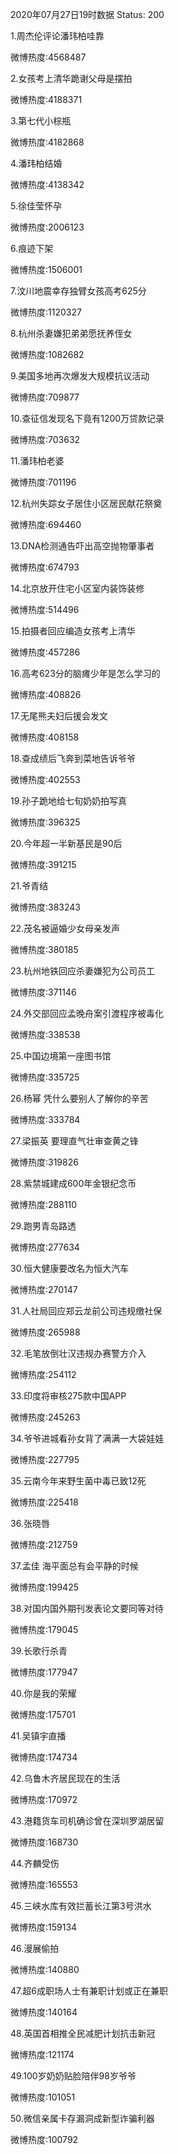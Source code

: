 2020年07月27日19时数据
Status: 200

1.周杰伦评论潘玮柏哇靠

微博热度:4568487

2.女孩考上清华跪谢父母是摆拍

微博热度:4188371

3.第七代小棕瓶

微博热度:4182868

4.潘玮柏结婚

微博热度:4138342

5.徐佳莹怀孕

微博热度:2006123

6.痕迹下架

微博热度:1506001

7.汶川地震幸存独臂女孩高考625分

微博热度:1120327

8.杭州杀妻嫌犯弟弟愿抚养侄女

微博热度:1082682

9.美国多地再次爆发大规模抗议活动

微博热度:709877

10.查征信发现名下竟有1200万贷款记录

微博热度:703632

11.潘玮柏老婆

微博热度:701196

12.杭州失踪女子居住小区居民献花祭奠

微博热度:694460

13.DNA检测通告吓出高空抛物肇事者

微博热度:674793

14.北京放开住宅小区室内装饰装修

微博热度:514496

15.拍摄者回应编造女孩考上清华

微博热度:457286

16.高考623分的脑瘫少年是怎么学习的

微博热度:408826

17.无尾熊夫妇后援会发文

微博热度:408158

18.查成绩后飞奔到菜地告诉爷爷

微博热度:402553

19.孙子跪地给七旬奶奶拍写真

微博热度:396325

20.今年超一半新基民是90后

微博热度:391215

21.爷青结

微博热度:383243

22.茂名被逼婚少女母亲发声

微博热度:380185

23.杭州地铁回应杀妻嫌犯为公司员工

微博热度:371146

24.外交部回应孟晚舟案引渡程序被毒化

微博热度:338538

25.中国边境第一座图书馆

微博热度:335725

26.杨幂 凭什么要别人了解你的辛苦

微博热度:333784

27.梁振英 要理直气壮审查黄之锋

微博热度:319826

28.紫禁城建成600年金银纪念币

微博热度:288110

29.跑男青岛路透

微博热度:277634

30.恒大健康要改名为恒大汽车

微博热度:270147

31.人社局回应郑云龙前公司违规缴社保

微博热度:265988

32.毛笔放倒壮汉违规办赛警方介入

微博热度:254112

33.印度将审核275款中国APP

微博热度:245263

34.爷爷进城看孙女背了满满一大袋娃娃

微博热度:227795

35.云南今年来野生菌中毒已致12死

微博热度:225418

36.张晓唇

微博热度:212759

37.孟佳 海平面总有会平静的时候

微博热度:199425

38.对国内国外期刊发表论文要同等对待

微博热度:179045

39.长歌行杀青

微博热度:177947

40.你是我的荣耀

微博热度:175701

41.吴镇宇直播

微博热度:174734

42.乌鲁木齐居民现在的生活

微博热度:170972

43.港籍货车司机确诊曾在深圳罗湖居留

微博热度:168730

44.齐麟受伤

微博热度:165553

45.三峡水库有效拦蓄长江第3号洪水

微博热度:159134

46.漫展偷拍

微博热度:140880

47.超6成职场人士有兼职计划或正在兼职

微博热度:140164

48.英国首相推全民减肥计划抗击新冠

微博热度:121174

49.100岁奶奶贴脸陪伴98岁爷爷

微博热度:101051

50.微信亲属卡存漏洞成新型诈骗利器

微博热度:100792

